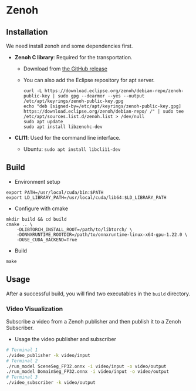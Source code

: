 # Zenoh

## Installation

We need install zenoh and some dependencies first.

* **Zenoh C library**: Required for the transportation.
  * Download from [the GitHub release](https://github.com/eclipse-zenoh/zenoh-c/releases)
  * You can also add the Eclipse repository for apt server.
  
    ```shell
    curl -L https://download.eclipse.org/zenoh/debian-repo/zenoh-public-key | sudo gpg --dearmor --yes --output /etc/apt/keyrings/zenoh-public-key.gpg
    echo "deb [signed-by=/etc/apt/keyrings/zenoh-public-key.gpg] https://download.eclipse.org/zenoh/debian-repo/ /" | sudo tee /etc/apt/sources.list.d/zenoh.list > /dev/null
    sudo apt update
    sudo apt install libzenohc-dev
    ```

* **CLI11**: Used for the command line interface.
  * Ubuntu: `sudo apt install libcli11-dev`

## Build

* Environment setup

```shell
export PATH=/usr/local/cuda/bin:$PATH
export LD_LIBRARY_PATH=/usr/local/cuda/lib64:$LD_LIBRARY_PATH
```

* Configure with cmake

```shell
mkdir build && cd build
cmake .. \
    -DLIBTORCH_INSTALL_ROOT=/path/to/libtorch/ \
    -DONNXRUNTIME_ROOTDIR=/path/to/onnxruntime-linux-x64-gpu-1.22.0 \
    -DUSE_CUDA_BACKEND=True
```

* Build

```shell
make
```

## Usage

After a successful build, you will find two executables in the `build` directory.

### Video Visualization

Subscribe a video from a Zenoh publisher and then publish it to a Zenoh Subscriber.

* Usage the video publisher and subscriber

```bash
# Terminal 1
./video_publisher -k video/input
# Terminal 2
./run_model SceneSeg_FP32.onnx -i video/input -o video/output
./run_model DomainSeg_FP32.onnx -i video/input -o video/output
# Terminal 3
./video_subscriber -k video/output
```
